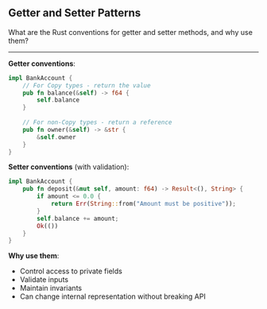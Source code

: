 ## Getter and Setter Patterns

What are the Rust conventions for getter and setter methods, and why use them?

---

**Getter conventions**:
```rust
impl BankAccount {
    // For Copy types - return the value
    pub fn balance(&self) -> f64 {
        self.balance
    }
    
    // For non-Copy types - return a reference
    pub fn owner(&self) -> &str {
        &self.owner
    }
}
```

**Setter conventions** (with validation):
```rust
impl BankAccount {
    pub fn deposit(&mut self, amount: f64) -> Result<(), String> {
        if amount <= 0.0 {
            return Err(String::from("Amount must be positive"));
        }
        self.balance += amount;
        Ok(())
    }
}
```

**Why use them**:
- Control access to private fields
- Validate inputs
- Maintain invariants
- Can change internal representation without breaking API

